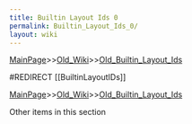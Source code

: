 ```yaml
---
title: Builtin Layout Ids 0
permalink: Builtin_Layout_Ids_0/
layout: wiki
---
```


[MainPage](/keeperrl_wiki/ "wikilink")>>[Old_Wiki](/keeperrl_wiki/Old_Wiki "wikilink")>>[Old_Builtin_Layout_Ids](/keeperrl_wiki/Old_Builtin_Layout_Ids "wikilink")

#REDIRECT [[BuiltinLayoutIDs]]

[MainPage](/keeperrl_wiki/ "wikilink")>>[Old_Wiki](/keeperrl_wiki/Old_Wiki "wikilink")>>[Old_Builtin_Layout_Ids](/keeperrl_wiki/Old_Builtin_Layout_Ids "wikilink")

Other items in this section
